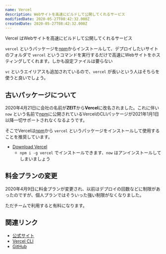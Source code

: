 ```yaml
---
name: Vercel
description: Webサイトを高速にビルドして公開してくれるサービス
modifiedDate: 2020-05-27T08:42:32.000Z
createdDate: 2020-05-27T08:42:32.000Z
---
```


Vercel はWebサイトを高速にビルドして公開してくれるサービス

`vercel` というパッケージを[npm](/tags/npm)からインストールして、デプロイしたいサイトのフォルダで `vercel` というコマンドを実行するだけで高速にWebサイトをホスティングしてくれます。しかも設定ファイルは要らない

`vc` というエイリアスも追加されているので、`vercel` が長いという人はそちらを使うと良いでしょう。

## 古いパッケージについて

2020年4月21日に会社の名前が**ZEIT**から**Vercel**に改名されました。これに伴い `now` という名前で[npm](/tags/npm)に公開されているVercelのCLIパッケージが2021年1月1日以降一切サポートされなくなるようです。

そこでVercelは[npm](/tags/npm)から `vercel` というパッケージをインストールして使用することを推奨しています。

- [Download Vercel](https://vercel.com/download)
  - `npm i -g vercel` でインストールできます、`now` はアンインストールしてしまいましょう

## 料金プランの変更

2020年4月9日に料金プランが変更され、以前はデプロイの回数などに制限があったのですが、個人プランではそういった強い制限がなくなりました。

ただチームで利用すると有料になります。

## 関連リンク

- [公式サイト](https://vercel.com)
- [Vercel CLI](https://vercel.com/download)
- [GitHub](https://github.com/zeit)
